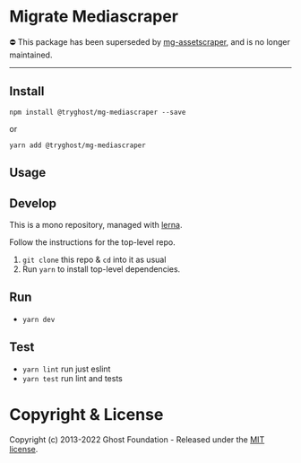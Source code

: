 # Migrate Mediascraper

⛔️ This package has been superseded by [mg-assetscraper](https://github.com/TryGhost/migrate/tree/main/packages/mg-assetscraper), and is no longer maintained.

---

## Install

`npm install @tryghost/mg-mediascraper --save`

or

`yarn add @tryghost/mg-mediascraper`


## Usage


## Develop

This is a mono repository, managed with [lerna](https://lernajs.io/).

Follow the instructions for the top-level repo.
1. `git clone` this repo & `cd` into it as usual
2. Run `yarn` to install top-level dependencies.


## Run

- `yarn dev`


## Test

- `yarn lint` run just eslint
- `yarn test` run lint and tests




# Copyright & License

Copyright (c) 2013-2022 Ghost Foundation - Released under the [MIT license](LICENSE).
